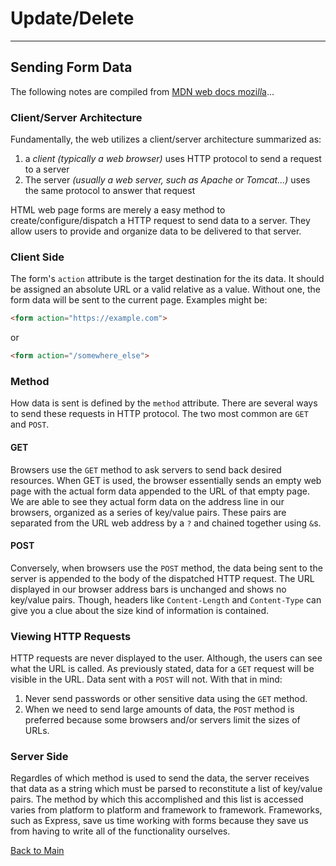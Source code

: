 # Update/Delete
---
## Sending Form Data

The following notes are compiled from [MDN web docs mozi*ll*a](https://developer.mozilla.org/en-US/docs/Learn/Forms/Sending_and_retrieving_form_data)...

### Client/Server Architecture

Fundamentally, the web utilizes a client/server architecture summarized as:

1. a *client* *(typically a web browser)* uses HTTP protocol to send a request to a server
1. The server *(usually a web server, such as Apache or Tomcat...)* uses the same protocol to answer that request


HTML web page forms are merely a easy method to create/configure/dispatch a HTTP request to send data to a server. They allow users to provide and organize data to be delivered to that server.

### Client Side

The form's `action` attribute is the target destination for the its data. It should be assigned an absolute URL or a valid relative as a value. Without one, the form data will be sent to the current page. Examples might be:
```html
<form action="https://example.com">
```

or

```html
<form action="/somewhere_else">
```

### Method

How data is sent is defined by the `method` attribute. There are several ways to send these requests in HTTP protocol. The two most common are `GET` and `POST`.

#### GET

Browsers use the `GET` method to ask servers to send back desired resources. When GET is used, the browser essentially sends an empty web page with the actual form data appended to the URL of that empty page. We are able to see they actual form data on the address line in our browsers, organized as a series of key/value pairs. These pairs are separated from the URL web address by a `?` and chained together using `&`s.

#### POST

Conversely, when browsers use the `POST` method, the data being sent to the server is appended to the body of the dispatched HTTP request. The URL displayed in our browser address bars is unchanged and shows no key/value pairs. Though, headers like `Content-Length` and `Content-Type` can give you a clue about the size kind of information is contained.

### Viewing HTTP Requests

HTTP requests are never displayed to the user. Although, the users can see what the URL is called. As previously stated, data for a `GET` request will be visible in the URL. Data sent with a `POST` will not. With that in mind:

1. Never send passwords or other sensitive data using the `GET` method.
1. When we need to send large amounts of data, the `POST` method is preferred because some browsers and/or servers limit the sizes of URLs.

### Server Side

Regardles of which method is used to send the data, the server receives that data as a string which must be parsed to reconstitute a list of key/value pairs. The method by which this accomplished and this list is accessed varies from platform to platform and framework to framework. Frameworks, such as Express, save us time working with forms because they save us from having to write all of the functionality ourselves.



[Back to Main](../README.md)